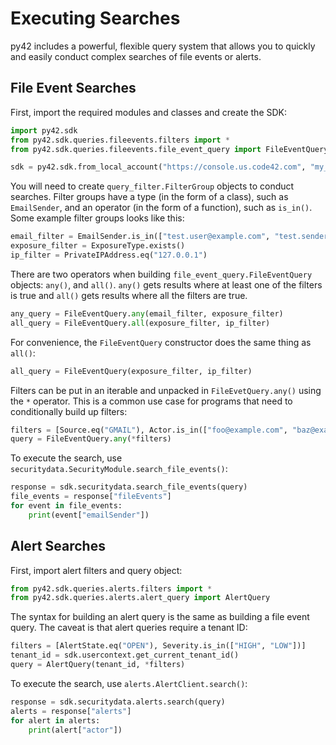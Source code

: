 # Executing Searches

py42 includes a powerful, flexible query system that allows you to quickly and easily conduct complex searches of file
events or alerts.


## File Event Searches

First, import the required modules and classes and create the SDK:
```python
import py42.sdk
from py42.sdk.queries.fileevents.filters import *
from py42.sdk.queries.fileevents.file_event_query import FileEventQuery

sdk = py42.sdk.from_local_account("https://console.us.code42.com", "my_username", "my_password")
```

You will need to create `query_filter.FilterGroup` objects to conduct searches. Filter groups have a type
(in the form of a class), such as `EmailSender`, and an operator (in the form of a function), such as `is_in()`.
Some example filter groups looks like this:
```python
email_filter = EmailSender.is_in(["test.user@example.com", "test.sender@example.com"])
exposure_filter = ExposureType.exists()
ip_filter = PrivateIPAddress.eq("127.0.0.1")
```

There are two operators when building `file_event_query.FileEventQuery` objects:
`any()`, and `all()`.
`any()` gets results where at least one of the filters is true and `all()` gets results where all the filters are true.
```python
any_query = FileEventQuery.any(email_filter, exposure_filter)
all_query = FileEventQuery.all(exposure_filter, ip_filter)
```

For convenience, the `FileEventQuery` constructor does the same thing as `all()`:

```python
all_query = FileEventQuery(exposure_filter, ip_filter)
```

Filters can be put in an iterable and unpacked in `FileEvetQuery.any()` using the `*` operator. This is a common
use case for programs that need to conditionally build up filters:
```python
filters = [Source.eq("GMAIL"), Actor.is_in(["foo@example.com", "baz@example.com"])]
query = FileEventQuery.any(*filters)
```

To execute the search, use `securitydata.SecurityModule.search_file_events()`:
```python
response = sdk.securitydata.search_file_events(query)
file_events = response["fileEvents"]
for event in file_events:
    print(event["emailSender"])
```

## Alert Searches

First, import alert filters and query object:
```python
from py42.sdk.queries.alerts.filters import *
from py42.sdk.queries.alerts.alert_query import AlertQuery
```

The syntax for building an alert query is the same as building a file event query. The caveat is
that alert queries require a tenant ID:
```python
filters = [AlertState.eq("OPEN"), Severity.is_in(["HIGH", "LOW"])]
tenant_id = sdk.usercontext.get_current_tenant_id()
query = AlertQuery(tenant_id, *filters)
```

To execute the search, use `alerts.AlertClient.search()`:
```python
response = sdk.securitydata.alerts.search(query)
alerts = response["alerts"]
for alert in alerts:
    print(alert["actor"])
```
